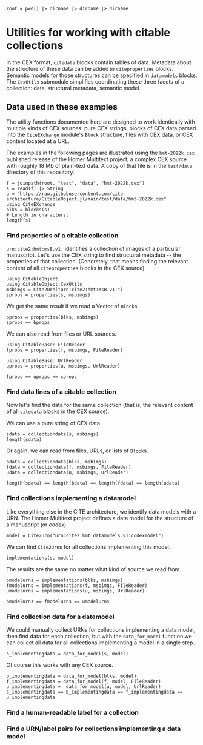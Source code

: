 ```@setup cexutils
root = pwd() |> dirname |> dirname |> dirname
```

# Utilities for working with citable collections

In the CEX format, `citedata` blocks contain tables of data.  Metadata about the structure of these data can be added in `citeproperties` blocks.  Semantic models for those structures can be specified in `datamodels` blocks.  The `CexUtils` submodule simplifies coordinating these three facets of a collection: data, structural metadata, semantic model.



## Data used in these examples

The utility functions documented here are designed to work identically with multiple kinds of CEX sources: pure CEX strings, blocks of CEX data parsed into the `CiteEXchange` module's `Block` structure, files with CEX data, or CEX content located at a URL.

The examples in the following pages are illustrated using the `hmt-2022k.cex` published release of the Homer Multitext project, a complex CEX source with roughly 18 Mb of plain-text data.  A copy of that file is in the `test/data` directory of this repository. 

```@example cexutils 
f = joinpath(root, "test", "data", "hmt-2022k.cex")
s = read(f) |> String
u = "https://raw.githubusercontent.com/cite-architecture/CitableObject.jl/main/test/data/hmt-2022k.cex" 
using CiteEXchange
blks = blocks(s) 
# Length in characters:
length(s)
```


### Find properties of a citable collection

`urn:cite2:hmt:msB.v1:` identifies a collection of images of a particular manuscript.  Let's use the CEX string to find structural metadata -- the properties of that collection. (Concretely, that means finding the relevant content of all `citeproperties` blocks in the CEX source).

```@example cexutils
using CitableObject
using CitableObject.CexUtils
msbimgs = Cite2Urn("urn:cite2:hmt:msB.v1:")
sprops = properties(s, msbimgs)
```

We get the same result if we read a Vector of `Block`s.

```@example cexutils
bprops = properties(blks, msbimgs)
sprops == bprops
```

We can also read from files or URL sources.


```@example cexutils
using CitableBase: FileReader
fprops = properties(f, msbimgs, FileReader)

using CitableBase: UrlReader
uprops = properties(u, msbimgs, UrlReader)

fprops == uprops == sprops
```


### Find data lines of a citable collection

Now let's find the data for the same collection (that is, the relevant content of all `citedata` blocks in the CEX source).

We can use a pure string of CEX data.

```@example cexutils
sdata = collectiondata(s, msbimgs)
length(sdata)
```

Or again, we can read from files, URLs, or lists of `Block`s.

```@example cexutils
bdata = collectiondata(blks, msbimgs)
fdata = collectiondata(f, msbimgs, FileReader)
udata = collectiondata(u, msbimgs, UrlReader)

length(sdata) == length(bdata) == length(fdata) == length(udata)
```


### Find collections implementing a datamodel

Like everything else in the CITE architecture, we identify data models with a URN. The Homer Multitext project defines a data model for the structure of a manuscript (or *codex*).

```@example cexutils
model = Cite2Urn("urn:cite2:hmt:datamodels.v1:codexmodel")
```

We can find `Cite2Urn`s for all collections implementing this model.

```@example cexutils
implementations(s, model)
```
The results are the same no matter what kind of source we read from.

```@example cexutils
bmodelurns = implementations(blks, msbimgs)
fmodelurns = implementations(f, msbimgs, FileReader)
umodelurns = implementations(u, msbimgs, UrlReader)

bmodelurns == fmodelurns == umodelurns
```

### Find collection data for a datamodel

We could manually collect URNs for collections implementing a data model, then find data for each collection, but with the `data_for_model` function we can collect all data for all collections implementing a model in a single step.

```@example cexutils
s_implementingdata = data_for_model(s, model)
```

Of course this works with any CEX source.

```@example cexutils
b_implementingdata = data_for_model(blks, model)
f_implementingdata = data_for_model(f, model, FileReader) 
u_implementingdata =  data_for_model(u, model, UrlReader)
s_implementingdata == b_implementingdata == f_implementingdata == u_implementingdata
```

### Find a human-readable label for a collection

### Find a URN/label pairs for collections implementing a data model
